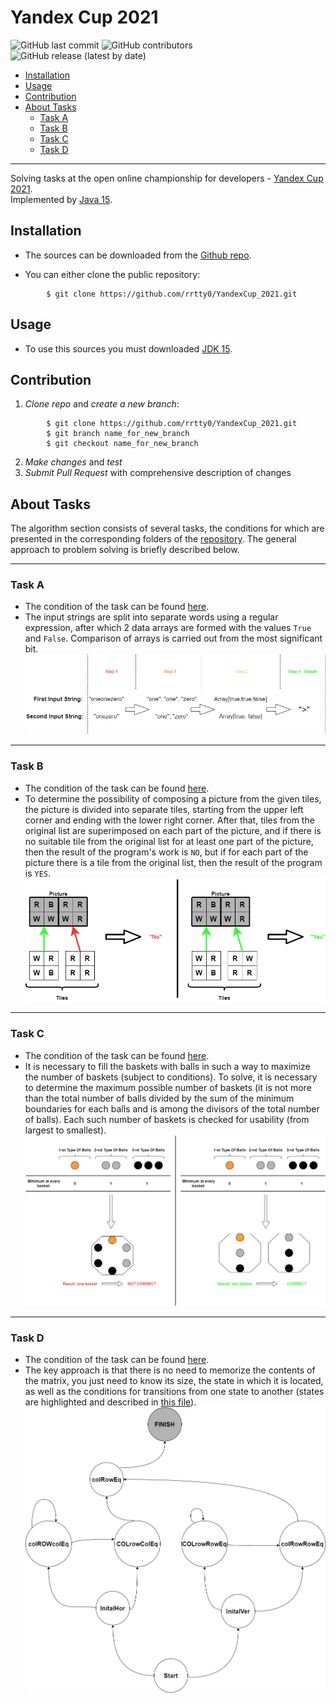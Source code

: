 # Yandex Cup 2021

![GitHub last commit](https://img.shields.io/github/last-commit/rrtty0/YandexCup_2021?style=plastic)
![GitHub contributors](https://img.shields.io/github/contributors/rrtty0/YandexCup_2021?style=plastic)
![GitHub release (latest by date)](https://img.shields.io/github/v/release/rrtty0/YandexCup_2021?style=plastic)

- [Installation](#anc1)
- [Usage](#anc2)
- [Contribution](#anc3)
- [About Tasks](#anc4)
   * [Task A](#anc4_A)
   * [Task B](#anc4_B)
   * [Task C](#anc4_C)
   * [Task D](#anc4_D)

---
Solving tasks at the open online championship for developers - [Yandex Cup 2021](https://yandex.ru/cup/).</br>
Implemented by [Java 15](https://www.oracle.com/java/technologies/javase/jdk15-archive-downloads.html).

<a id="anc1"></a>

## Installation
- The sources can be downloaded from the [Github repo](https://github.com/rrtty0/YandexCup_2021.git).

* You can either clone the public repository:
```
        $ git clone https://github.com/rrtty0/YandexCup_2021.git 
```
<a id="anc2"></a>

## Usage

- To use this sources you must downloaded [JDK 15](https://www.oracle.com/java/technologies/javase/jdk15-archive-downloads.html).

<a id="anc3"></a>

## Contribution
1. _Clone repo_ and _create a new branch_:
```
        $ git clone https://github.com/rrtty0/YandexCup_2021.git
        $ git branch name_for_new_branch
        $ git checkout name_for_new_branch
```
2. _Make changes_ and _test_
3. _Submit Pull Request_ with comprehensive description of changes

<a id="anc4"></a>

## About Tasks
The algorithm section consists of several tasks, the conditions for which are presented in the corresponding folders of the [repository](https://github.com/rrtty0/YandexCup_2021.git). The general approach to problem solving is briefly described below.

---

<a id="anc4_A"></a>

### Task A
- The condition of the task can be found [here](./Algorithms/A/conditions.pdf).
- The input strings are split into separate words using a regular expression, after which 2 data arrays are formed with the values `True` and `False`. Comparison of arrays is carried out from the most significant bit.
![image](./Algorithms/A/docs/draw_for_readme.png)

---

<a id="anc4_B"></a>

### Task B
- The condition of the task can be found [here](./Algorithms/B/conditions.pdf).
- To determine the possibility of composing a picture from the given tiles, the picture is divided into separate tiles, starting from the upper left corner and ending with the lower right corner. After that, tiles from the original list are superimposed on each part of the picture, and if there is no suitable tile from the original list for at least one part of the picture, then the result of the program's work is `NO`, but if for each part of the picture there is a tile from the original list, then the result of the program is `YES`.
![image](./Algorithms/B/docs/draw_for_readme.png)

---

<a id="anc4_C"></a>

### Task C
- The condition of the task can be found [here](./Algorithms/C/conditions.pdf).
- It is necessary to fill the baskets with balls in such a way to maximize the number of baskets (subject to conditions). To solve, it is necessary to determine the maximum possible number of baskets (it is not more than the total number of balls divided by the sum of the minimum boundaries for each balls and is among the divisors of the total number of balls). Each such number of baskets is checked for usability (from largest to smallest).
![image](./Algorithms/C/docs/draw_for_readme.png)

---

<a id="anc4_D"></a>

### Task D
- The condition of the task can be found [here](./Algorithms/D/conditions.pdf).
- The key approach is that there is no need to memorize the contents of the matrix, you just need to know its size, the state in which it is located, as well as the conditions for transitions from one state to another (states are highlighted and described in [this file](./Algorithms/D/src/rrtty0/cup/yandex/State.java)).
![image](./Algorithms/D/docs/draw_for_readme.png)